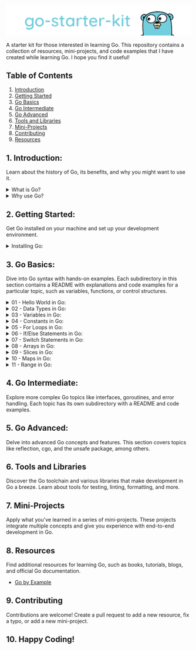 ![](/.github/assets/logo.png)

A starter kit for those interested in learning Go. This repository contains a collection of resources, mini-projects, and code examples that I have created while learning Go. I hope you find it useful!

## Table of Contents

1. [Introduction](#introduction)
2. [Getting Started](#getting-started)
3. [Go Basics](#go-basics)
4. [Go Intermediate](#intermediate-go)
5. [Go Advanced](#advanced-go)
6. [Tools and Libraries](#go-tools-and-libraries)
7. [Mini-Projects](#mini-projects)
8. [Contributing](#contributing)
9. [Resources](#resources)

## 1. Introduction:

Learn about the history of Go, its benefits, and why you might want to use it.

<details>
    <summary>What is Go?</summary>

- Go is an open-source programming language announced by Google in 2009.

- Go is statically typed, compiled, and syntactically similar to C.

- Go is a general-purpose programming language designed for building simple, efficient, and reliable software.

- Go is a compiled language. This means that the Go source code is translated into machine code that runs directly on the processor.

- Go is a statically typed language. This means that variables always have a specific type and that type cannot change.

- Go is also a strongly typed language, which means that variables can only be coerced to another type with an explicit conversion.

- Go is a garbage-collected language. This means that Go has a built-in garbage collector that automatically frees memory that is no longer being used.

- Go has built-in concurrency support. This means that Go has primitives for writing concurrent programs.

- Go has a built-in testing framework. This means that Go has a built-in testing framework that makes it easy to write and execute tests.

- Go has a built-in documentation system. This means that Go has a built-in documentation system that makes it easy to write and generate documentation.

- Go has a built-in formatting tool. This means that Go has a built-in formatting tool that makes it easy to format Go source code.

- Go has a built-in dependency management tool. This means that Go has a built-in dependency management tool that makes it easy to manage dependencies.

</details>

<details>
    <summary>Why use Go?</summary>

- Go is simple, fast, and efficient.

- Go has a simple syntax that is easy to learn.

- Go has a fast compiler that compiles Go source code into machine code in seconds.

- Go has a fast runtime that runs compiled Go programs in milliseconds.

- Go has a simple concurrency model that makes it easy to write concurrent programs.

- Go has a built-in testing framework that makes it easy to write and execute tests.

- A massive ecosystem of open-source libraries and tools.

- Go is used by companies like Google, Facebook, Twitter, Uber, Dropbox, and many others.

- Go is used for writing web servers, command-line tools, and other types of software.

</details>

## 2. Getting Started:

Get Go installed on your machine and set up your development environment.

<details>
    <summary>Installing Go:</summary>

- To install Go on your machine, follow the instructions on the [official Go website](https://golang.org/doc/install).

- To verify that Go is installed correctly, run the following command:

  ```bash
  $ go version
  ```

  - Output:

    ```bash
    go version go1.20.3 darwin/amd64
    ```

- To verify that Go is working correctly, create a file named `hello.go` with the following contents:

  ```go
  package main

  import "fmt"

  func main() {
      fmt.Println("Hello, Go!")
  }
  ```

- To run this program, use the `go run` command:

  ```bash
  $ go run hello.go
  ```

  - Output:

    ```bash
    Hello, Go!
    ```

- To compile this program, use the `go build` command:

  ```bash
  $ go build hello.go
  ```

  - This will create an executable file named `hello`:

    ```bash
    $ ls
    hello hello.go
    ```

- To run the executable file, use the following command:

  ```bash
  $ ./hello
  ```

  - Output:

    ```bash
    Hello, Go!
    ```

</details>

## 3. Go Basics:

Dive into Go syntax with hands-on examples. Each subdirectory in this section contains a README with explanations and code examples for a particular topic, such as variables, functions, or control structures.

<details>
    <summary>01 - Hello World in Go:</summary>

As is tradition, we'll start with a "Hello World" program.

```go
package main

import "fmt"

func main() {
    fmt.Println("Hello World!")
}
```

To run this program, we'll need to use the `go run` command.

```bash
$ go run hello-world.go

Hello World!
```

Let's break down the code above.

```go
package main
```

Every Go program starts with a package declaration. Packages are Go's way of organizing and reusing code. The package `main` is special. It defines a standalone executable program, not a library.

```go
func main() {
    // ...
}
```

Next we have the `main` function. It is the entry point for the executable program. It has no parameters and no return value. In Go, curly braces `{}` are always required, even if the body of the function is empty.

```go
fmt.Println("Hello World!")
```

Finally, we call a function called `Println` from the `fmt` package. Notice that we access the function using dot notation. This is called a qualified identifier in Go.

### 🚀 Coding Challenge:

Your task is to create a Go program that prints "Hello, Go!" instead of "Hello, World!". You should save this program as `hello_go.go` and run it using the `go run` command. Here is a skeleton of the code to get you started:

```go
package main

import "fmt"

func main() {
// Your code here
}
```

After you have finished writing your code, you can run it with the following command:

```bash
$ go run hello_go.go
```

Your program should output:

```bash
Hello, Go!
```

The goal here is to practice using the `fmt` package to print messages to the console. Good luck!

</details>

<details>
    <summary>02 - Data Types in Go:</summary>

- Go is a statically typed language. This means that variables always have a specific type and that type cannot change.

- Go is also a strongly typed language, which means that variables can only be coerced to another type with an explicit conversion.

- Go has the following built-in types:

  - `bool`
  - `string`
  - `int`, `int8`, `int16`, `int32`, `int64`
  - `uint`, `uint8`, `uint16`, `uint32`, `uint64`, `uintptr`
  - `byte` (alias for `uint8`)
  - `rune` (alias for `int32`, represents a Unicode code point)
  - `float32`, `float64`
  - `complex64`, `complex128`

- Go does not have a `char` type. Instead, `rune` is used to represent a Unicode code point.

- To declare a variable in Go, we use the `var` keyword:

  ```go
  var a int
  ```

- The type comes after the variable name.

- We can also initialize the variable with a value:

  ```go
  var a int = 42
  ```

- Go can infer the type of initialized variables:

  ```go
  var a = 42
  ```

- Let's look at some examples of declaring variables with different types:

  ```go
  var a bool = true
  var b string = "Hello World"
  var c int = 42
  var d float64 = 3.14
  var e complex128 = 3 + 5i
  var f byte = 'a'
  var g rune = '☺'
  ```

- We can also declare multiple variables in one statement:

  ```go
    var a, b, c int = 1, 2, 3
  ```

- Go also has short variable declarations using the `:=` operator:

  ```go
    a := 42
  ```

- Short variable declarations can only be used inside functions.

## 🚀 Coding Challenge:

Your task is to write a Go program named `types.go` which does the following:

1. Declare a `string` variable named `hello` and assign the value "Hello, Go!" to it.
2. Declare an `int` variable named `year` and assign the current year to it.
3. Print both variables using the `fmt.Println()` function.

You can start with the following code skeleton:

```go
package main

import "fmt"

func main() {
// Your code here
}
```

To run your program, use this command:

```bash
$ go run types.go
```

The expected output of your program should be:

```bash
Hello, Go! 2023
```

This challenge will help you practice declaring variables, assigning values, and printing values in Go. Good luck! 🍀

</details>

<details>
    <summary>03 - Variables in Go:</summary>

- Variables are used to store values in memory.

- Go is a statically typed language, which means that variables always have a specific type and that type cannot change.

- Go is also a strongly typed language, which means that variables can only be coerced to another type with an explicit conversion.

- To declare a variable in Go, we use the `var` keyword:

  ```go
  var a int
  ```

- The type comes after the variable name.

- We can also initialize the variable with a value:

  ```go
  var a int = 42
  ```

- Go can infer the type of initialized variables:

  ```go
    var a = 42
  ```

- Short variable declarations are also possible:

  ```go
    a := 42
  ```

- We can also declare multiple variables at once:

  ```go
    var a, b int = 1, 2
  ```

- Go also supports parallel assignment:

  ```go
    a, b := 1, 2
  ```

- Go also supports assigning multiple variables at once:

  ```go
    a, b := 1, 2
  ```

## 🚀 Coding Challenge:

Your task is to write a Go program named `variables.go` which does the following:

1. Declare an `int` variable named `a` and assign the value 10 to it.
2. Declare an `int` variable named `b` and assign the value 20 to it.
3. Use parallel assignment to swap the values of `a` and `b`.
4. Print the values of `a` and `b` after the swap.

You can start with the following code skeleton:

```go
package main

import "fmt"

func main() {
// Your code here
}
```

To run your program, use this command:

```bash
$ go run variables.go
```

The expected output of your program should be:

```bash
20 10
```

This challenge will help you practice declaring variables, assigning values, and using parallel assignment in Go. Good luck! 🍀

</details>

<details>
    <summary>04 - Constants in Go:</summary>

- Constants are declared like variables, but with the const keyword.

- Constants can be character, string, boolean, or numeric values.

- Constants cannot be declared using the := syntax.

  ```go
  const a := 42 // will raise the error: syntax error: unexpected :=, expecting =
  ```

- An untyped constant takes the type needed by its context.

- Let's look at some examples of declaring constants:

  ```go
  const a = 42
  const b = 3.14
  const c = "Hello World"
  const d = true
  ```

- Constants can also be declared using parentheses:

  ```go
    const (
        a = 42
        b = 3.14
        c = "Hello World"
        d = true
    )
  ```

- Constants can also be declared using the iota identifier:

  ```go
    const (
        a = iota
        b = iota
        c = iota
    )
  ```

  - iota starts at 0 and increments by one for each item in the list.

- Let's look at another example:

  ```go
  const (
      a = iota
      b
      c
  )
  ```

  - In this example, b and c will also be set to 1 and 2, respectively.

- Let's look a complete program that uses constants:

  ```go
  package main

  import "fmt"

  const (
      a = iota
      b
      c
  )

  const (
      d = iota
      e
      f
  )

  func main() {
      fmt.Println(a, b, c)
      fmt.Println(d, e, f)
  }
  ```

  - This program will print:

    ```bash
    0 1 2
    0 1 2
    ```

## 🚀 Coding Challenge:

Your task is to write a Go program named `constants.go` which does the following:

1. Declare a set of constants for the first 5 prime numbers, using the `iota` identifier.

2. Print each of these constants.

You can start with the following code skeleton:

```go
package main

import "fmt"

// Your constants here

func main() {
// Your code here
}
```

To run your program, use this command:

```bash
$ go run constants.go
```

The expected output of your program should be:

```bash
2 3 5 7 11
```

This challenge will help you practice declaring constants and using the `iota` identifier in Go. Good luck! 🍀

</details>

<details>
    <summary>05 - For Loops in Go:</summary>

- Go has only one looping construct, the `for` loop.

- The basic `for` loop has three components separated by semicolons:

  ```go
  for initialization; condition; post {
    // zero or more statements
  }
  ```

  - The initialization statement is executed before the first iteration.

  - The condition expression is evaluated before every iteration.

  - The post statement is executed at the end of every iteration.

- Let's look at a simple example:

  ```go
    package main

    import "fmt"

    func main() {
        for i := 0; i < 5; i++ {
            fmt.Println(i)
        }
    }

  ```

  - This program will print:

    ```bash
    0
    1
    2
    3
    4
    ```

- The initialization and post statements are optional:

  ```go
    package main

    import "fmt"

    func main() {
        i := 0
        for i < 5 {
            fmt.Println(i)
            i++
        }
    }
  ```

  - This program will print the same output as the previous example.

- If you omit the loop condition, it loops forever:

  ```go
    package main

    import "fmt"

    func main() {
        i := 0
        for {
            fmt.Println(i)
            i++
        }
    }
  ```

  - This program will print forever.

- You can also use the `break` and `continue` statements inside a `for` loop:

  ```go
    package main

    import "fmt"

    func main() {
        for i := 0; i < 5; i++ {
            if i == 3 {
            continue
            }
            fmt.Println(i)
        }
    }
  ```

  - This program will print:

    ```bash
    0
    1
    2
    4
    ```

- To break out of a loop, you can use the `break` statement:

  ```go
    package main

    import "fmt"

    func main() {
        for i := 0; i < 5; i++ {
            if i == 3 {
            break
            }
            fmt.Println(i)
        }
    }
  ```

  - This program will print:

    ```bash
    0
    1
    2
    ```

- There is no `while` loop in Go, but you can mimic it using the `for` loop:

  ```go
    package main

    import "fmt"

    func main() {
        i := 0
        for i < 5 {
            fmt.Println(i)
            i++
        }
    }
  ```

  - This program will print:

    ```bash
    0
    1
    2
    3
    4
    ```

## 🚀 Coding Challenge:

Your task is to write a Go program named `for_loops.go` which does the following:

1. Use a `for` loop to iterate 0 to 5.
2. In each iteration, check if the number is even. If the number is even, print the number. Otherwise, skip to the next iteration.

You can start with the following code skeleton:

```go
package main

import "fmt"

func main() {
// Your code here
}
```

To run your program, use this command:

```bash
$ go run for_loops.go
```

The expected output of your program should be:

```bash
0
2
4
```

This challenge will help you practice using for loops, arrays, and conditional statements in Go. Good luck! 🍀

</details>

<details>
    <summary>06 - If/Else Statements in Go:</summary>

- Similar to other languages, Go has an `if` statement for conditional execution.

- Simple `if` statement:

  ```go
    if true {
        fmt.Println("Hello, Go!")
    }
  ```

- Simple `if/else` statement:

  ```go
    if true {
        fmt.Println("Hello, Go!")
    } else {
        fmt.Println("Goodbye, Go!")
    }
  ```

- `if/else if/else` statement:

  ```go
    if true {
        fmt.Println("Hello, Go!")
    } else if false {
        fmt.Println("Goodbye, Go!")
    } else {
        fmt.Println("See you later, Go!")
    }
  ```

- `if` statements can also be used to initialize variables:

  ```go
    if a := 42; a == 42 {
        fmt.Println("a: ", a)
    }
  ```

- `if` statements can also be used to initialize multiple variables:

  ```go
    if a, b := 42, 3.14; a == 42 {
        fmt.Println("a: ", a)
        fmt.Println("b: ", b)
    }
  ```

- Go does not have a ternary `?:` operator. You must use an `if` statement instead:

  ```go
    package main

    import "fmt"

    func main() {
        a := 42
        b := 3.14

        if a == 42 {
            fmt.Println("a: ", a)
        } else {
            fmt.Println("b: ", b)
        }
    }
  ```

## 🚀 Coding Challenge:

Your task is to write a Go program named `if_else.go` which does the following:

1. Declare an `int` variable named `a` and assign the value 10 to it.

2. Declare an `int` variable named `b` and assign the value 20 to it.

3. Write an `if/else` statement that prints the larger of the two variables.

You can start with the following code skeleton:

```go
package main

import "fmt"

func main() {
    // Your code here
}
```

After you have finished writing your code, you can run it with the following command:

```bash
$ go run if_else.go
```

The expected output of your program should be:

```bash
20
```

This challenge will help you practice using if/else statements in Go. Good luck! 🍀

</details>

<details>
    <summary>07 - Switch Statements in Go:</summary>

- Go has a `switch` statement for conditional execution.

- Simple `switch` statement:

  ```go
    i := 2

    switch i {
        case 1:
            fmt.Println("one")
        case 2:
            fmt.Println("two")
        default:
            fmt.Println("not one or two")
    }
  ```

- `switch` statements can also be used to initialize variables:

  ```go
    switch i := 2; i {
        case 1:
            fmt.Println("one")
        case 2:
            fmt.Println("two")
        default:
            fmt.Println("not one or two")
    }
  ```

- There can be multiple expressions in a `case` statement:

  ```go
    switch i := 2; i {
        case 1, 2, 3:
            fmt.Println("one, two, or three")
        case 4, 5, 6:
            fmt.Println("four, five, or six")
        default:
            fmt.Println("another number")
    }
  ```

- We can also use the `fallthrough` keyword to execute the next `case` statement:

  ```go
    switch i := 2; i {
        case 1, 2, 3:
            fmt.Println("one, two, or three")
            fallthrough
        case 4, 5, 6:
            fmt.Println("four, five, or six")
        default:
            fmt.Println("another number")
    }
  ```

  - `fallthrough` is not the default behavior in Go. It must be explicitly stated.

  - A useful example of a `fallthrough` is when we want to check for a range of values:

  ```go
    switch i := 2; i {
        case 1, 2, 3:
            fmt.Println("one, two, or three")
            fallthrough
        case 4, 5, 6:
            fmt.Println("four, five, or six")
            fallthrough
        case 7, 8, 9:
            fmt.Println("seven, eight, or nine")
        default:
            fmt.Println("another number")
    }
  ```

  - Output:

    ```
    one, two, or three
    four, five, or six
    seven, eight, or nine
    ```

- `switch` statements can also be used to check the type of interface:

  ```go
      var i interface{} = 1

      switch i.(type) {
          case int:
              fmt.Println("i is an int")
          case float64:
              fmt.Println("i is a float64")
          case string:
              fmt.Println("i is a string")
          default:
              fmt.Println("i is another type")
      }
  ```

  - Output:

    ```
    i is an int
    ```

## 🚀 Coding Challenge:

Your task is to write a Go program named `switch.go` which does the following:

1. Declare a `string` variable named `customerType` and assign a value to it (e.g., "regular", "premium", "vip", or any other string).

2. Write a `switch` statement that prints the following messages depending on the value of `customerType`:

   - "You have earned 10 points!" if `customerType` is "regular".

   - "You have earned 30 points!" if `customerType` is "premium".

   - "You have earned 50 points!" if `customerType` is "vip".

   - "You have earned 0 points!" if `customerType` is anything else.

You can start with the following code skeleton:

```go
package main

import "fmt"

func main() {

    customerType := "regular"
    // Your code here

}
```

After you have finished writing your code, you can run it with the following command:

```bash
$ go run switch.go
```

The expected output of your program should be:

```bash
You have earned 10 points!
```

This challenge will help you practice using switch statements in Go. Good luck! 🍀

</details>

<details>
    <summary>08 - Arrays in Go:</summary>

- Arrays are fixed-length sequences of elements of a single type.

- Arrays are declared using brackets:

  ```go
    var a [5]int
  ```

- Arrays are zero-indexed:

  ```go
    a[0] = 1
    a[1] = 2
    a[2] = 3
    a[3] = 4
    a[4] = 5
  ```

- Arrays can also be initialized with values:

  ```go
    var a = [5]int{1, 2, 3, 4, 5}
  ```

- Arrays can also be initialized without specifying the length:

  ```go
    var a = [...]int{1, 2, 3, 4, 5}
  ```

- Arrays can also be initialized using indexes:

  ```go
    var a = [...]int{0: 1, 1: 2, 2: 3, 3: 4, 4: 5}
  ```

- Arrays initialized with default value of 0, if not specified:

  ```go
    var a = [5]int{1, 2, 3}
  ```

  - Output:

    ```bash
    [1 2 3 0 0]
    ```

- Arrays can also be initialized using the `new` keyword:

  ```go
      var a = new([5]int)
  ```

  - Output:

    ```bash
    &[0 0 0 0 0]
    ```

    - `new` returns a pointer to the array.

    - We can access the elements of the array using the pointer:

      ```go
        var a = new([5]int)
        a[0] = 1
        a[1] = 2
        a[2] = 3
        a[3] = 4
        a[4] = 5

        fmt.Println(a)
      ```

      - Output:

        ```bash
        &[1 2 3 4 5]
        ```

- Arrays can also be declared using the `:=` operator:

  ```go
    a := [5]int{1, 2, 3, 4, 5}
  ```

- To get the length of an array, we can use the `len` function:

  ```go
    var a = [5]int{1, 2, 3, 4, 5}
    fmt.Println(len(a))
  ```

  - Output:

    ```bash
    5
    ```

- We can also declare multi-dimensional arrays:

  ```go
    var a = [2][2]int{{1, 2}, {3, 4}}
  ```

  - Output:

    ```bash
    [[1 2] [3 4]]
    ```

- To access the elements of a multi-dimensional array, we can use the following syntax:

  ```go
    var a = [2][2]int{{1, 2}, {3, 4}}
    fmt.Println(a[0][0])
    fmt.Println(a[0][1])
    fmt.Println(a[1][0])
    fmt.Println(a[1][1])
  ```

  - Output:

    ```bash
    1
    2
    3
    4
    ```

- We can also use the `for` loop to iterate over an array:

  ```go
      var a = [5]int{1, 2, 3, 4, 5}

      for i := 0; i < len(a); i++ {
          fmt.Println(a[i])
      }
  ```

  - Output:

    ```bash
    1
    2
    3
    4
    5
    ```

- We can also use the `range` keyword to iterate over an array:

  ```go
      var a = [5]int{1, 2, 3, 4, 5}

      for i, v := range a {
          fmt.Println(i, v)
      }
  ```

  - Output:

    ```bash
    0 1
    1 2
    2 3
    3 4
    4 5
    ```

## 🚀 Coding Challenge:

Your task is to write a Go program named `arrays.go` which does the following:

1. Declare an array of 5 `int` elements named `a` and assign the values 1, 2, 3, 4, 5 to it.

2. Print the array.

3. Print the length of the array.

4. Declare a multi-dimensional array of 2x2 `int` elements named `b` and assign the values 1, 2, 3, 4 to it.

5. Print the multi-dimensional array.

6. Print the length of the multi-dimensional array.

7. Use a `for` loop to iterate over the array and print each element.

8. Use a `for` loop to iterate over the multi-dimensional array and print each element.

You can start with the following code skeleton:

```go
package main

import "fmt"

func main() {
    // Your code here
}
```

To run your program, use this command:

```bash
$ go run arrays.go
```

The expected output of your program should be:

```bash
[1 2 3 4 5]
5
[[1 2] [3 4]]
2
1
2
3
4
5
1
2
3
4
```

This challenge will help you practice using arrays in Go. Good luck! 🍀

</details>

<details>
    <summary>09 - Slices in Go:</summary>

- Slices are a built-in data structure in Go.

- Slices are similar to arrays, but they are dynamic.

- Slices are zero-indexed.

- Slices can be initialized using the `make` keyword:

  ```go
    var a = make([]int, 5)
  ```

- To get the length of a slice, we can use the built-in `len` function:

  ```go
    var a = make([]int, 5)
    fmt.Println(len(a))
  ```

  - Output:

    ```bash
    5
    ```

- To get the capacity of a slice, we can use the built-in `cap` function:

  ```go
      var a = make([]int, 5)
      fmt.Println(cap(a))
  ```

  - Output:

    ```bash
    5
    ```

- We can also declare multi-dimensional slices:

  ```go
      var a = make([][]int, 5)
  ```

- We can also declare slices using the `:=` operator:

  ```go
    a := []int{1, 2, 3, 4, 5}
  ```

- Additional functions for slices:

  - `append`:

    ```go
      var a = []int{1, 2, 3, 4, 5}
      a = append(a, 6)
      fmt.Println(a)
    ```

    - Output:

      ```bash
      [1 2 3 4 5 6]
      ```

  - `copy`:

    ```go
      var a = []int{1, 2, 3, 4, 5}
      var b = make([]int, 5)
      copy(b, a)
      fmt.Println(b)
    ```

    - Output:

      ```bash
      [1 2 3 4 5]
      ```

  - `range`:

    ```go
      var a = []int{1, 2, 3, 4, 5}
      for i, v := range a {
          fmt.Println(i, v)
      }
    ```

    - Output:

      ```bash
      0 1
      1 2
      2 3
      3 4
      4 5
      ```

- To get a slice of a slice, we can use the following syntax:

  ```go
    var a = []int{1, 2, 3, 4, 5}
    fmt.Println(a[1:3])
  ```

  - Output:

    ```bash
    [2 3]
    ```

- The cap and length of a slice can be different:

  ```go
    var a = make([]int, 5, 10)
    fmt.Println(len(a))
    fmt.Println(cap(a))
  ```

  - Output:

    ```bash
    5
    10
    ```

## 🚀 Coding Challenge:

Your task is to write a Go program named `slices.go` which does the following:

1. Declare a slice of 5 `int` elements named `a` and assign the values 1, 2, 3, 4, 5 to it.

2. Print the slice.

3. Print the length of the slice.

4. Print the capacity of the slice.

5. Use the `append` function to add the value 6 to the slice.

6. Print the slice.

7. Use the `copy` function to copy the slice to a new slice named `c`.

8. Print the new slice.

9. Use a `for` loop to iterate over the slice and print each element.

You can start with the following code skeleton:

```go
package main

import "fmt"

func main() {
    // Your code here
}
```

To run your program, use this command:

```bash
$ go run slices.go
```

The expected output of your program should be:

```bash
[1 2 3 4 5]
5
5
[1 2 3 4 5 6]
[1 2 3 4 5]
0 1
1 2
2 3
3 4
4 5
5 6
```

This challenge will help you practice using slices in Go. Good luck! 🍀

</details>

<details>
    <summary>10 - Maps in Go:</summary>

- Maps are unordered collections of key-value pairs.

- Maps are declared using brackets:

  ```go
    var m map[string]int
  ```

- Maps are initialized using the `make` keyword:

  ```go
    var m = make(map[string]int)
  ```

- Maps can also be initialized using the `:=` operator:

  ```go
    m := map[string]int{"foo": 42}
  ```

- Maps can also be initialized using the `new` keyword:

  ```go
      var m = new(map[string]int)
  ```

- Maps can be accessed using brackets:

  ```go
    m := map[string]int{"foo": 42}
    fmt.Println(m["foo"])
  ```

  - Output:

    ```bash
    42
    ```

- Maps can be updated using brackets:

  ```go
    m := map[string]int{"foo": 42}
    m["foo"] = 27
    fmt.Println(m["foo"])
  ```

  - Output:

    ```bash
    27
    ```

- Maps can be deleted using the `delete` keyword:

  ```go
      m := map[string]int{"foo": 42}
      delete(m, "foo")
      fmt.Println(m["foo"])
  ```

  - Output:

    ```bash
    0
    ```

- Maps can be iterated using the `range` keyword:

  ```go
    m := map[string]int{"foo": 42, "bar": 27}
    for k, v := range m {
        fmt.Println(k, v)
    }
  ```

  - Output:

    ```bash
    foo 42
    bar 27
    ```

- Maps' keys can be iterated using the `range` keyword:

  ```go
    m := map[string]int{"foo": 42, "bar": 27}
    for k := range m {
        fmt.Println(k)
    }
  ```

  - Output:

    ```bash
    foo
    bar
    ```

- The length of a map can be obtained using the `len` function:

  ```go
    m := map[string]int{"foo": 42, "bar": 27}
    fmt.Println(len(m))
  ```

  - Output:

    ```bash
    2
    ```

- If a key does not exist in a map, the value returned is the zero value of the type:

  ```go
    m := map[string]int{"foo": 42, "bar": 27}
    fmt.Println(m["baz"])
  ```

  - Output:

    ```bash
    0
    ```

- To check if a key exists in a map, we can use the `ok` idiom:

  ```go
    m := map[string]int{"foo": 42, "bar": 27}
    if v, ok := m["foo"]; ok {
        fmt.Println(v)
    }
  ```

  - Output:

    ```bash
    42
    ```

- Maps are passed by reference:

  ```go
      m := map[string]int{"foo": 42, "bar": 27}
      fmt.Println(m)
      updateMap(m)
      fmt.Println(m)

    func updateMap(m map[string]int) {
        m["foo"] = 27
    }
  ```

  - Output:

    ```bash
    map[bar:27 foo:42]
    map[bar:27 foo:27]
    ```

## 🚀 Coding Challenge:

Your task is to write a Go program named `maps.go` which does the following:

1. Declare a map named `m` that maps `string` keys to `int` values.

2. Initialize `m` with the following key-value pairs:

   - "foo" -> 42
   - "bar" -> 27

3. Print the map.

4. Print the length of the map.

5. Print key, value pairs of the map using the `range` keyword.

6. Delete the key "foo" from the map.

7. Print the map.

8. Print the length of the map.

9. Print the value of the key "foo" from the map.

10. Print `bar, 27` if the key "bar" exists in the map.

You can start with the following code skeleton:

```go
package main

import "fmt"

func main() {
    // Your code here
}
```

To run your program, use this command:

```bash
$ go run maps.go
```

The expected output of your program should be:

```bash
map[bar:27 foo:42]
2
bar 27
foo 42
map[bar:27]
1
0
bar, 27
```

This challenge will help you practice using maps in Go. Good luck! 🍀

</details>

<details>
    <summary>11 - Range in Go:</summary>

- The `range` keyword can be used to iterate over an array, slice, string, map, or channel.

- A simple example of using `range` to iterate over an array:

  ```go
    var a = [5]int{1, 2, 3, 4, 5}

    for i, v := range a {
        fmt.Println(i, v)
    }
  ```

  - Output:

    ```bash
    0 1
    1 2
    2 3
    3 4
    4 5
    ```

- A simple example of using `range` to iterate over a slice:

  ```go
      var a = []int{1, 2, 3, 4, 5}

      for i, v := range a {
          fmt.Println(i, v)
      }
  ```

  - Output:

    ```bash
    0 1
    1 2
    2 3
    3 4
    4 5
    ```

- A simple example of using `range` to iterate over a string:

  ```go
      var s = "Hello, World!"

      for i, v := range s {
          fmt.Println(i, v)
      }
  ```

  - Output:

    ```bash
    0 72
    1 101
    2 108
    3 108
    4 111
    5 44
    6 32
    7 87
    8 111
    9 114
    10 108
    11 100
    12 33
    ```

    - The second value returned by `range` is the `rune` value of the character.

    - A `rune` is an alias for `int32` and is used to represent a Unicode code point.

    - To get the character value, we can use the `string` function:

      ```go
          var s = "Hello, World!"

          for i, v := range s {
              fmt.Println(i, string(v))
          }
      ```

      - Output:

        ```bash
        0 H
        1 e
        2 l
        3 l
        4 o
        5 ,
        6
        7 W
        8 o
        9 r
        10 l
        11 d
        12 !
        ```

- A simple example of using `range` to iterate over a map:

  ```go
      var m = map[string]int{"foo": 42, "bar": 27}

      for k, v := range m {
          fmt.Println(k, v)
      }
  ```

  - Output:

    ```bash
    foo 42
    bar 27
    ```

- A simple example of using `range` to iterate keys of a map:

  ```go
      var m = map[string]int{"foo": 42, "bar": 27}

      for k := range m {
          fmt.Println(k)
      }
  ```

  - Output:

    ```bash
    foo
    bar
    ```

## 🚀 Coding Challenge:

Your task is to write a Go program named `range.go` which does the following:

1. Declare a `string` variable named `sentence` and assign the value "Go is awesome!" to it.

2. Use the `range` keyword to iterate over the `sentence` string and print each character.

3. Declare a `map` named `m` that maps `string` keys to `int` values.

4. Map sentence characters to their respective ASCII values to the `m` map.

5. Use the `range` keyword to iterate over the `m` map and print each key, value pair.

You can start with the following code skeleton:

```go
package main

import "fmt"

func main() {
    // Your code here
}
```

To run your program, use this command:

```bash
$ go run range.go
```

The expected output of your program should be:

```bash
0 G
1 o
2
3 i
4 s
5
6 a
7 w
8 e
9 s
10 o
11 m
12 e
13 !
m 11
! 13
  5
i 3
a 6
e 12
G 0
o 10
s 9
w 7
```

This challenge will help you practice using the `range` keyword in Go. Good luck! 🍀

</details>

## 4. Go Intermediate:

Explore more complex Go topics like interfaces, goroutines, and error handling. Each topic has its own subdirectory with a README and code examples.

## 5. Go Advanced:

Delve into advanced Go concepts and features. This section covers topics like reflection, cgo, and the unsafe package, among others.

## 6. Tools and Libraries

Discover the Go toolchain and various libraries that make development in Go a breeze. Learn about tools for testing, linting, formatting, and more.

## 7. Mini-Projects

Apply what you've learned in a series of mini-projects. These projects integrate multiple concepts and give you experience with end-to-end development in Go.

## 8. Resources

Find additional resources for learning Go, such as books, tutorials, blogs, and official Go documentation.

- [Go by Example](https://gobyexample.com/)

## 9. Contributing

Contributions are welcome! Create a pull request to add a new resource, fix a typo, or add a new mini-project.

## 10. Happy Coding!
